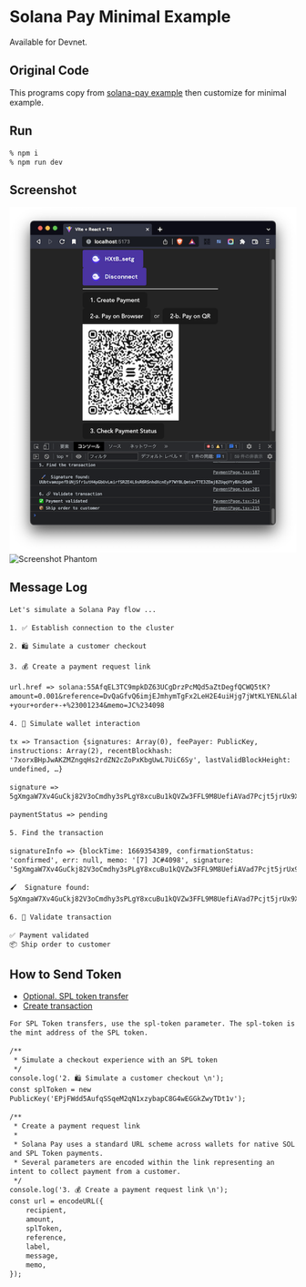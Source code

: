 # Solana Pay Minimal Example
Available for Devnet.

## Original Code
This programs copy from [solana-pay example](https://github.com/solana-labs/solana-pay/tree/master/core) then customize for minimal example.

## Run
```
% npm i
% npm run dev
```

## Screenshot
![Screenshot](https://github.com/256hax/solana-pay-example/blob/main/minimal-example/docs/screenshot.png?raw=true)  
![Screenshot Phantom](https://github.com/256hax/solana-pay-minimal-example/blob/main/minimal-example/docs/screenshot-phantom.PNG?raw=true)  

## Message Log
```
Let's simulate a Solana Pay flow ... 

1. ✅ Establish connection to the cluster

2. 🛍 Simulate a customer checkout 

3. 💰 Create a payment request link 

url.href => solana:55AfqEL3TC9mpkDZ63UCgDrzPcMQd5aZtDegfQCWQ5tK?amount=0.001&reference=DvQaGfvQ6imjEJmhymTgFx2LeH2E4uiHjg7jWtKLYENL&label=Jungle+Cats+store&message=Jungle+Cats+store+-+your+order+-+%23001234&memo=JC%234098

4. 🔐 Simulate wallet interaction 

tx => Transaction {signatures: Array(0), feePayer: PublicKey, instructions: Array(2), recentBlockhash: '7xorxBHpJwAKZMZngqHs2rdZN2cZoPxKbgUwL7UiC6Sy', lastValidBlockHeight: undefined, …}

signature => 5gXmgaW7Xv4GuCkj82V3oCmdhy3sPLgY8xcuBu1kQVZw3FFL9M8UefiAVad7Pcjt5jrUx9XQMGsAGD5tPeVmizcr

paymentStatus => pending

5. Find the transaction

signatureInfo => {blockTime: 1669354389, confirmationStatus: 'confirmed', err: null, memo: '[7] JC#4098', signature: '5gXmgaW7Xv4GuCkj82V3oCmdhy3sPLgY8xcuBu1kQVZw3FFL9M8UefiAVad7Pcjt5jrUx9XQMGsAGD5tPeVmizcr', …}

🖌  Signature found:  5gXmgaW7Xv4GuCkj82V3oCmdhy3sPLgY8xcuBu1kQVZw3FFL9M8UefiAVad7Pcjt5jrUx9XQMGsAGD5tPeVmizcr

6. 🔗 Validate transaction 

✅ Payment validated
📦 Ship order to customer
```

## How to Send Token
- [Optional. SPL token transfer](https://docs.solanapay.com/core/transfer-request/merchant-integration#optional-spl-token-transfer)
- [Create transaction](https://docs.solanapay.com/core/transfer-request/wallet-integration#3-create-transaction)

```
For SPL Token transfers, use the spl-token parameter. The spl-token is the mint address of the SPL token.

/**
 * Simulate a checkout experience with an SPL token
 */
console.log('2. 🛍 Simulate a customer checkout \n');
const splToken = new PublicKey('EPjFWdd5AufqSSqeM2qN1xzybapC8G4wEGGkZwyTDt1v');

/**
 * Create a payment request link
 *
 * Solana Pay uses a standard URL scheme across wallets for native SOL and SPL Token payments.
 * Several parameters are encoded within the link representing an intent to collect payment from a customer.
 */
console.log('3. 💰 Create a payment request link \n');
const url = encodeURL({
    recipient,
    amount,
    splToken,
    reference,
    label,
    message,
    memo,
});
```